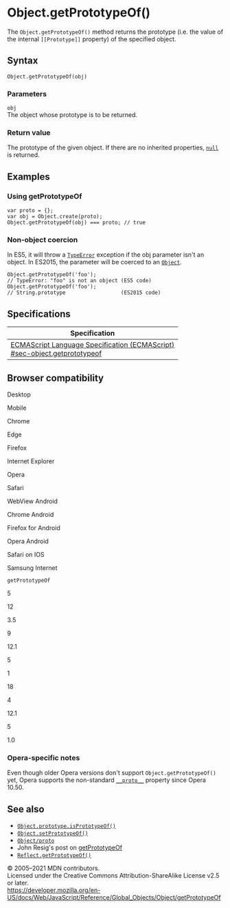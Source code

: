 Object.getPrototypeOf()
=======================

The `Object.getPrototypeOf()` method returns the prototype (i.e. the value of the internal `[[Prototype]]` property) of the specified object.

Syntax
------

    Object.getPrototypeOf(obj)

### Parameters

`obj`  
The object whose prototype is to be returned.

### Return value

The prototype of the given object. If there are no inherited properties, [`null`](../null) is returned.

Examples
--------

### Using getPrototypeOf

    var proto = {};
    var obj = Object.create(proto);
    Object.getPrototypeOf(obj) === proto; // true

### Non-object coercion

In ES5, it will throw a [`TypeError`](../typeerror) exception if the obj parameter isn't an object. In ES2015, the parameter will be coerced to an [`Object`](../object).

    Object.getPrototypeOf('foo');
    // TypeError: "foo" is not an object (ES5 code)
    Object.getPrototypeOf('foo');
    // String.prototype                  (ES2015 code)

Specifications
--------------

<table><thead><tr class="header"><th>Specification</th></tr></thead><tbody><tr class="odd"><td><a href="https://tc39.es/ecma262/#sec-object.getprototypeof">ECMAScript Language Specification (ECMAScript)<br />
<span class="small">#sec-object.getprototypeof</span></a></td></tr></tbody></table>

Browser compatibility
---------------------

Desktop

Mobile

Chrome

Edge

Firefox

Internet Explorer

Opera

Safari

WebView Android

Chrome Android

Firefox for Android

Opera Android

Safari on IOS

Samsung Internet

`getPrototypeOf`

5

12

3.5

9

12.1

5

1

18

4

12.1

5

1.0

### Opera-specific notes

Even though older Opera versions don't support `Object.getPrototypeOf()` yet, Opera supports the non-standard [`__proto__`](proto) property since Opera 10.50.

See also
--------

-   [`Object.prototype.isPrototypeOf()`](isprototypeof)
-   [`Object.setPrototypeOf()`](setprototypeof)
-   [`Object/proto`](proto)
-   John Resig's post on [getPrototypeOf](http://ejohn.org/blog/objectgetprototypeof/)
-   [`Reflect.getPrototypeOf()`](../reflect/getprototypeof)

© 2005–2021 MDN contributors.  
Licensed under the Creative Commons Attribution-ShareAlike License v2.5 or later.  
<a href="https://developer.mozilla.org/en-US/docs/Web/JavaScript/Reference/Global_Objects/Object/getPrototypeOf" class="_attribution-link">https://developer.mozilla.org/en-US/docs/Web/JavaScript/Reference/Global_Objects/Object/getPrototypeOf</a>
